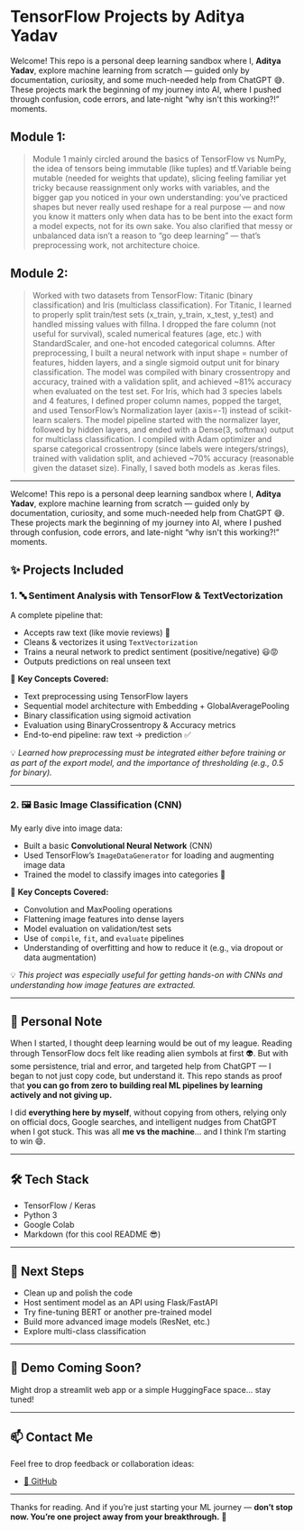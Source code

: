 # TensorFlow Projects by Aditya Yadav
Welcome! This repo is a personal deep learning sandbox where I, **Aditya Yadav**, explore machine learning from scratch — guided only by documentation, curiosity, and some much-needed help from ChatGPT 😅. These projects mark the beginning of my journey into AI, where I pushed through confusion, code errors, and late-night “why isn't this working?!” moments.

## Module 1:

> Module 1 mainly circled around the basics of TensorFlow vs NumPy, the idea of tensors being immutable (like tuples) and tf.Variable being mutable (needed for weights that update), slicing feeling familiar yet tricky because reassignment only works with variables, and the bigger gap you noticed in your own understanding: you’ve practiced shapes but never really used reshape for a real purpose — and now you know it matters only when data has to be bent into the exact form a model expects, not for its own sake. You also clarified that messy or unbalanced data isn’t a reason to “go deep learning” — that’s preprocessing work, not architecture choice.
## Module 2:

> Worked with two datasets from TensorFlow: Titanic (binary classification) and Iris (multiclass classification). For Titanic, I learned to properly split train/test sets (x_train, y_train, x_test, y_test) and handled missing values with fillna. I dropped the fare column (not useful for survival), scaled numerical features (age, etc.) with StandardScaler, and one-hot encoded categorical columns. After preprocessing, I built a neural network with input shape = number of features, hidden layers, and a single sigmoid output unit for binary classification. The model was compiled with binary crossentropy and accuracy, trained with a validation split, and achieved ~81% accuracy when evaluated on the test set. For Iris, which had 3 species labels and 4 features, I defined proper column names, popped the target, and used TensorFlow’s Normalization layer (axis=-1) instead of scikit-learn scalers. The model pipeline started with the normalizer layer, followed by hidden layers, and ended with a Dense(3, softmax) output for multiclass classification. I compiled with Adam optimizer and sparse categorical crossentropy (since labels were integers/strings), trained with validation split, and achieved ~70% accuracy (reasonable given the dataset size). Finally, I saved both models as .keras files. 

---

Welcome! This repo is a personal deep learning sandbox where I, **Aditya Yadav**, explore machine learning from scratch — guided only by documentation, curiosity, and some much-needed help from ChatGPT 😅. These projects mark the beginning of my journey into AI, where I pushed through confusion, code errors, and late-night “why isn't this working?!” moments.

## ✨ Projects Included

### 1. 🔤 Sentiment Analysis with TensorFlow & TextVectorization
A complete pipeline that:
- Accepts raw text (like movie reviews) 💬
- Cleans & vectorizes it using `TextVectorization`
- Trains a neural network to predict sentiment (positive/negative) 😃😡
- Outputs predictions on real unseen text

📌 **Key Concepts Covered:**
- Text preprocessing using TensorFlow layers
- Sequential model architecture with Embedding + GlobalAveragePooling
- Binary classification using sigmoid activation
- Evaluation using BinaryCrossentropy & Accuracy metrics
- End-to-end pipeline: raw text → prediction ✅

💡 _Learned how preprocessing must be integrated either before training or as part of the export model, and the importance of thresholding (e.g., 0.5 for binary)._

---

### 2. 🖼️ Basic Image Classification (CNN)
My early dive into image data:
- Built a basic **Convolutional Neural Network** (CNN)
- Used TensorFlow’s `ImageDataGenerator` for loading and augmenting image data
- Trained the model to classify images into categories 🎯

📌 **Key Concepts Covered:**
- Convolution and MaxPooling operations
- Flattening image features into dense layers
- Model evaluation on validation/test sets
- Use of `compile`, `fit`, and `evaluate` pipelines
- Understanding of overfitting and how to reduce it (e.g., via dropout or data augmentation)

💡 _This project was especially useful for getting hands-on with CNNs and understanding how image features are extracted._

---

## 🚀 Personal Note

When I started, I thought deep learning would be out of my league. Reading through TensorFlow docs felt like reading alien symbols at first 👽. But with some persistence, trial and error, and targeted help from ChatGPT — I began to not just copy code, but understand it. This repo stands as proof that **you can go from zero to building real ML pipelines by learning actively and not giving up.**

I did **everything here by myself**, without copying from others, relying only on official docs, Google searches, and intelligent nudges from ChatGPT when I got stuck. This was all **me vs the machine**… and I think I’m starting to win 😄.

---

## 🛠 Tech Stack
- TensorFlow / Keras
- Python 3
- Google Colab
- Markdown (for this cool README 😎)

---

## 📌 Next Steps
- Clean up and polish the code
- Host sentiment model as an API using Flask/FastAPI
- Try fine-tuning BERT or another pre-trained model
- Build more advanced image models (ResNet, etc.)
- Explore multi-class classification

---

## 👀 Demo Coming Soon?
Might drop a streamlit web app or a simple HuggingFace space… stay tuned!

---

## 📫 Contact Me
Feel free to drop feedback or collaboration ideas:
-  [🧠 GitHub ](https://github.com/aditya-yadav-ai) 
---

Thanks for reading. And if you’re just starting your ML journey — **don’t stop now. You’re one project away from your breakthrough.** 🚀

